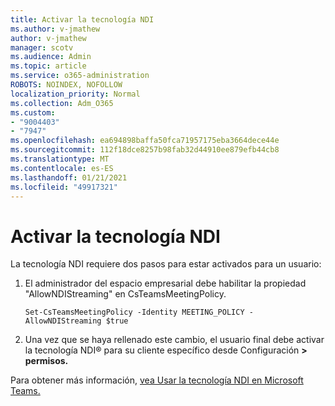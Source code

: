 ```yaml
---
title: Activar la tecnología NDI
ms.author: v-jmathew
author: v-jmathew
manager: scotv
ms.audience: Admin
ms.topic: article
ms.service: o365-administration
ROBOTS: NOINDEX, NOFOLLOW
localization_priority: Normal
ms.collection: Adm_O365
ms.custom:
- "9004403"
- "7947"
ms.openlocfilehash: ea694898baffa50fca71957175eba3664dece44e
ms.sourcegitcommit: 112f18dce8257b98fab32d44910ee879efb44cb8
ms.translationtype: MT
ms.contentlocale: es-ES
ms.lasthandoff: 01/21/2021
ms.locfileid: "49917321"
---
```

# <a name="turn-on-ndi-technology"></a>Activar la tecnología NDI

La tecnología NDI requiere dos pasos para estar activados para un usuario:

1. El administrador del espacio empresarial debe habilitar la propiedad "AllowNDIStreaming" en CsTeamsMeetingPolicy.

    `Set-CsTeamsMeetingPolicy -Identity MEETING_POLICY -AllowNDIStreaming $true`

2. Una vez que se haya rellenado este cambio, el usuario final debe activar la tecnología NDI® para su cliente específico desde Configuración **> permisos.**

Para obtener más información, [vea Usar la tecnología NDI en Microsoft Teams.](https://docs.microsoft.com/microsoftteams/use-ndi-in-meetings)
